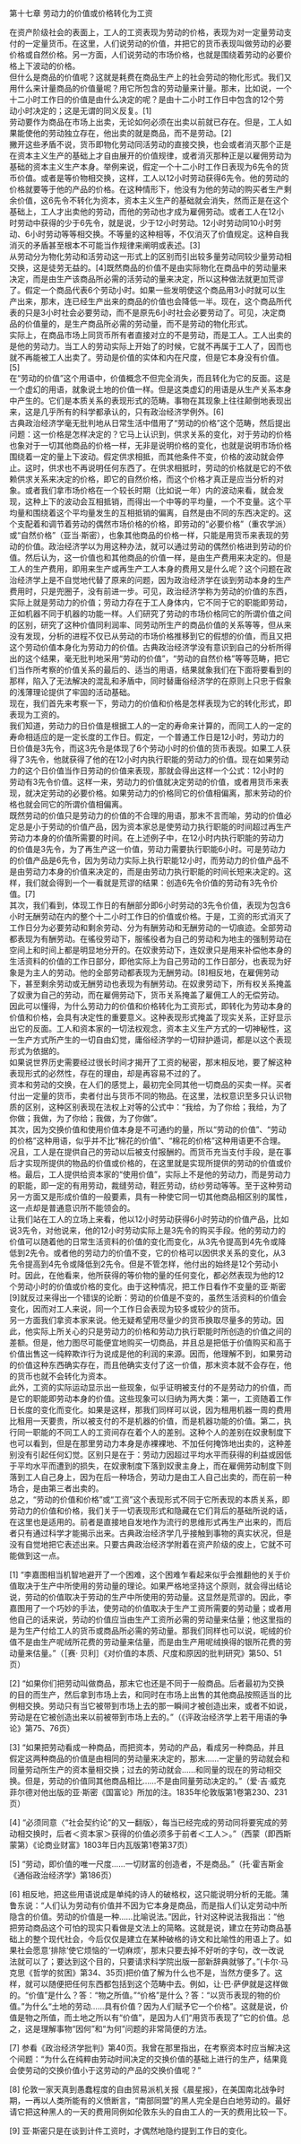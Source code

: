 第十七章 劳动力的价值或价格转化为工资

  
  
在资产阶级社会的表面上，工人的工资表现为劳动的价格，表现为对一定量劳动支付的一定量货币。在这里，人们说劳动的价值，并把它的货币表现叫做劳动的必要价格或自然价格。另一方面，人们说劳动的市场价格，也就是围绕着劳动的必要价格上下波动的价格。  
但什么是商品的价值呢？这就是耗费在商品生产上的社会劳动的物化形式。我们又用什么来计量商品的价值量呢？用它所包含的劳动量来计量。那末，比如说，一个十二小时工作日的价值是由什么决定的呢？是由十二小时工作日中包含的12个劳动小时决定的；这是无谓的同义反复。[1]  
劳动要作为商品在市场上出卖，无论如何必须在出卖以前就已存在。但是，工人如果能使他的劳动独立存在，他出卖的就是商品，而不是劳动。[2]  
撇开这些矛盾不说，货币即物化劳动同活劳动的直接交换，也会或者消灭那个正是在资本主义生产的基础上才自由展开的价值规律，或者消灭那种正是以雇佣劳动为基础的资本主义生产本身。举例来说，假定一个十二小时工作日表现为6先令的货币价值。或者是等价物相交换，这样，工人以12小时劳动获得6先令。他的劳动的价格就要等于他的产品的价格。在这种情形下，他没有为他的劳动的购买者生产剩余价值，这6先令不转化为资本，资本主义生产的基础就会消失，然而正是在这个基础上，工人才出卖他的劳动，而他的劳动也才成为雇佣劳动。或者工人在12小时劳动中获得的少于6先令，就是说，少于12小时劳动。12小时劳动同10小时劳动、6小时劳动等等相交换。不等量的这种相等，不仅消灭了价值规定。这种自我消灭的矛盾甚至根本不可能当作规律来阐明或表述。[3]  
从劳动分为物化劳动和活劳动这一形式上的区别而引出较多量劳动同较少量劳动相交换，这是徒劳无益的。[4]既然商品的价值不是由实际物化在商品中的劳动量来决定，而是由生产该商品所必需的活劳动的量来决定，所以这种做法就更加荒谬了。假定一个商品代表6个劳动小时。如果一些发明使这个商品用3小时就可以生产出来，那末，连已经生产出来的商品的价值也会降低一半。现在，这个商品所代表的只是3小时社会必要劳动，而不是原先6小时社会必要劳动了。可见，决定商品的价值量的，是生产商品所必需的劳动量，而不是劳动的物化形式。  
实际上，在商品市场上同货币所有者直接对立的不是劳动，而是工人。工人出卖的是他的劳动力。当工人的劳动实际上开始了的时候，它就不再属于工人了，因而也就不再能被工人出卖了。劳动是价值的实体和内在尺度，但是它本身没有价值。[5]  
在“劳动的价值”这个用语中，价值概念不但完全消失，而且转化为它的反面。这是一个虚幻的用语，就象说土地的价值一样。但是这类虚幻的用语是从生产关系本身中产生的。它们是本质关系的表现形式的范畴。事物在其现象上往往颠倒地表现出来，这是几乎所有的科学都承认的，只有政治经济学例外。[6]  
古典政治经济学毫无批判地从日常生活中借用了“劳动的价格”这个范畴，然后提出问题：这一价格是怎样决定的？它马上认识到，供求关系的变化，对于劳动的价格也象对于一切其他商品的价格一样，无非是说明价格的变化，也就是说明市场价格围绕着一定的量上下波动。假定供求相抵，而其他条件不变，价格的波动就会停止。这时，供求也不再说明任何东西了。在供求相抵时，劳动的价格就是它的不依赖供求关系来决定的价格，即它的自然价格，而这个价格才真正是应当分析的对象。或者我们拿市场价格在一个较长时期（比如说一年）内的波动来看，就会发现，这种上下的波动会互相抵销，而得出一个中等的平均量，一个不变量。这个平均量和围绕着这个平均量发生的互相抵销的偏离，自然是由不同的东西决定的。这个支配着和调节着劳动的偶然市场价格的价格，即劳动的“必要价格”（重农学派）或“自然价格”（亚当·斯密），也象其他商品的价格一样，只能是用货币来表现的劳动的价值。政治经济学以为用这种办法，就可以通过劳动的偶然价格进到劳动的价值。然后认为，这一价值也和其他商品的价值一样，是由生产费用来决定的。但是工人的生产费用，即用来生产或再生产工人本身的费用又是什么呢？这个问题在政治经济学上是不自觉地代替了原来的问题，因为政治经济学在谈到劳动本身的生产费用时，只是兜圈子，没有前进一步。可见，政治经济学称为劳动的价值的东西，实际上就是劳动力的价值；劳动力存在于工人身体内，它不同于它的职能即劳动，正如机器不同于机器的功能一样。人们研究了劳动的市场价格同它的所谓价值之间的区别，研究了这种价值同利润率、同劳动所生产的商品价值的关系等等，但从来没有发现，分析的进程不仅已从劳动的市场价格推移到它的假想的价值，而且又把这个劳动价值本身化为劳动力的价值。古典政治经济学没有意识到自己的分析所得出的这个结果，毫无批判地采用“劳动的价值”，“劳动的自然价格”等等范畴，把它们当作所考察的价值关系的最后的、适当的用语，结果就象我们在下面将要看到的那样，陷入了无法解决的混乱和矛盾中，同时替庸俗经济学的在原则上只忠于假象的浅薄理论提供了牢固的活动基础。  
现在，我们首先来考察一下，劳动力的价值和价格是怎样表现为它的转化形式，即表现为工资的。  
我们知道，劳动力的日价值是根据工人的一定的寿命来计算的，而同工人的一定的寿命相适应的是一定长度的工作日。假定，一个普通工作日是12小时，劳动力的日价值是3先令，而这3先令是体现了6个劳动小时的价值的货币表现。如果工人获得了3先令，他就获得了他的在12小时内执行职能的劳动力的价值。现在如果劳动力的这个日价值当作日劳动的价值来表现，那就会得出这样一个公式：12小时的劳动有3先令价值。这样一来，劳动力的价值就决定劳动的价值，或者用货币来表现，就决定劳动的必要价格。如果劳动力的价格同它的价值相偏离，那末劳动的价格也就会同它的所谓价值相偏离。  
既然劳动的价值只是劳动力的价值的不合理的用语，那末不言而喻，劳动的价值必定总是小于劳动的价值产品，因为资本家总是使劳动力执行职能的时间超过再生产劳动力本身的价值所需要的时间。在上述例子中，在12小时内执行职能的劳动力的价值是3先令，为了再生产这一价值，劳动力需要执行职能6小时。可是劳动力的价值产品是6先令，因为劳动力实际上执行职能12小时，而劳动力的价值产品不是由劳动力本身的价值来决定的，而是由劳动力执行职能的时间长短来决定的。这样，我们就会得到一个一看就是荒谬的结果：创造6先令价值的劳动有3先令价值。[7]  
其次，我们看到，体现工作日的有酬部分即6小时劳动的3先令价值，表现为包含6小时无酬劳动在内的整个十二小时工作日的价值或价格。于是，工资的形式消灭了工作日分为必要劳动和剩余劳动、分为有酬劳动和无酬劳动的一切痕迹。全部劳动都表现为有酬劳动。在徭役劳动下，服徭役者为自己的劳动和为地主的强制劳动在空间上和时间上都是明显地分开的。在奴隶劳动下，连奴隶只是用来补偿他本身的生活资料的价值的工作日部分，即他实际上为自己劳动的工作日部分，也表现为好象是为主人的劳动。他的全部劳动都表现为无酬劳动。[8]相反地，在雇佣劳动下，甚至剩余劳动或无酬劳动也表现为有酬劳动。在奴隶劳动下，所有权关系掩盖了奴隶为自己的劳动，而在雇佣劳动下，货币关系掩盖了雇佣工人的无偿劳动。  
因此可以懂得，为什么劳动力的价值和价格转化为工资形式，即转化为劳动本身的价值和价格，会具有决定性的重要意义。这种表现形式掩盖了现实关系，正好显示出它的反面。工人和资本家的一切法权观念，资本主义生产方式的一切神秘性，这一生产方式所产生的一切自由幻觉，庸俗经济学的一切辩护遁词，都是以这个表现形式为依据的。  
如果说世界历史需要经过很长时间才揭开了工资的秘密，那末相反地，要了解这种表现形式的必然性，存在的理由，却是再容易不过的了。  
资本和劳动的交换，在人们的感觉上，最初完全同其他一切商品的买卖一样。买者付出一定量的货币，卖者付出与货币不同的物品。在这里，法权意识至多只认识物质的区别，这种区别表现在法权上对等的公式中：“我给，为了你给；我给，为了你做；我做，为了你给；我做，为了你做”。  
其次，因为交换价值和使用价值本身是不可通约的量，所以“劳动的价值”、“劳动的价格”这种用语，似乎并不比“棉花的价值”、“棉花的价格”这种用语更不合理。况且，工人是在提供自己的劳动以后被支付报酬的。而货币充当支付手段，是在事后才实现所提供的物品的价值或价格的，在这里就是实现所提供的劳动的价值或价格。最后，工人提供给资本家的“使用价值”，实际上不是他的劳动力，而是劳动力的职能，即一定的有用劳动，裁缝劳动，鞋匠劳动，纺纱劳动等等。至于这种劳动另一方面又是形成价值的一般要素，具有一种使它同一切其他商品相区别的属性，这一点却是普通意识所不能领会的。  
让我们站在工人的立场上来看，他以12小时劳动获得6小时劳动的价值产品，比如说3先令，对他说来，他的12小时劳动实际上是3先令的购买手段。他的劳动力的价值可以随着他的日常生活资料的价值的变化而变化，从3先令提高到4先令或降低到2先令。或者他的劳动力的价值不变，它的价格可以因供求关系的变化，从3先令提高到4先令或降低到2先令。但是不管怎样，他付出的始终是12个劳动小时。因此，在他看来，他所获得的等价物的量的任何变化，都必然表现为他的12个劳动小时的价值或价格的变化。由于这种情况，把工作日看作不变量的亚·斯密[9]就反过来得出一个错误的论断：劳动的价值是不变的，虽然生活资料的价值会变化，因而对工人来说，同一个工作日会表现为较多或较少的货币。  
另一方面我们拿资本家来说。他无疑希望用尽量少的货币换取尽量多的劳动。因此，他实际上所关心的只是劳动力的价格和劳动力执行职能时所创造的价值之间的差额。但是，他力图尽可能便宜地购买一切商品，并且总是把低于价值购买和高于价值出售这一纯粹欺诈行为说成是他的利润的来源。因而，他理解不到，如果劳动的价值这种东西确实存在，而且他确实支付了这一价值，那末资本就不会存在，他的货币也就不会转化为资本。  
此外，工资的实际运动显示出一些现象，似乎证明被支付的不是劳动力的价值，而是它的职能即劳动本身的价值。这些现象可以归纳为两大类：第一，工资随着工作日长度的变化而变化。如果是这样，那我们同样可以说，因为租用机器一周的费用比租用一天要贵，所以被支付的不是机器的价值，而是机器功能的价值。第二，执行同一职能的不同工人的工资间存在着个人的差别。这种个人的差别在奴隶制度下也可以看到，但是在那里劳动力本身是赤裸裸地、不加任何掩饰地出卖的，这种差别没有引起任何幻觉。区别只是在于：劳动力因超过平均水平而获得的利益或因低于平均水平而遭到的损失，在奴隶制度下落到奴隶主身上，而在雇佣劳动制度下则落到工人自己身上，因为在后一种场合，劳动力是由工人自己出卖的，而在前一种场合，是由第三者出卖的。  
总之，“劳动的价值和价格”或“工资”这个表现形式不同于它所表现的本质关系，即劳动力的价值和价格，我们关于一切表现形式和隐藏在它们背后的基础所说的话，在这里也是适用的。前者是直接地自发地作为流行的思维形式再生产出来的，而后者只有通过科学才能揭示出来。古典政治经济学几乎接触到事物的真实状况，但是没有自觉地把它表述出来。只要古典政治经济学附着在资产阶级的皮上，它就不可能做到这一点。  
  


  
[1]
“李嘉图相当机智地避开了一个困难，这个困难乍看起来似乎会推翻他的关于价值取决于生产中所使用的劳动量的理论。如果严格地坚持这个原则，就会得出结论说，劳动的价值取决于劳动的生产中所使用的劳动量。这显然是荒谬的。因此，李嘉图用了一个巧妙的手法，使劳动的价值取决于生产工资所需要的劳动量；或者用他自己的话来说，劳动的价值应当由生产工资所必需的劳动量来估量；他这里指的是为生产付给工人的货币或商品所必需的劳动量。那我们同样也可以说，呢绒的价值不是由生产呢绒所花费的劳动量来估量，而是由生产用呢绒换得的银所花费的劳动量来估量。”（［赛·
贝利］《对价值的本质、尺度和原因的批判研究》第50、51页）  
  
[2]
“如果你们把劳动叫做商品，那末它也还是不同于一般商品。后者最初为交换的目的而生产，然后拿到市场上去，和同时在市场上出售的其他商品按照适当的比例相交换。劳动只有当它被带到市场上去的那一瞬间才被创造出来，或者不如说，劳动是在它被创造出来以前被带到市场上去的。”（《评政治经济学上若干用语的争论》第75、76页）  
  
[3]
“如果把劳动看成一种商品，而把资本，劳动的产品，看成另一种商品，并且假定这两种商品的价值是由相同的劳动量来决定的，那末……一定量的劳动就会和同量劳动所生产的资本量相交换；过去的劳动就会……和同量的现在的劳动相交换。但是，劳动的价值同其他商品相比……不是由同量劳动决定的。”（爱·吉·威克菲尔德对他出版的亚·斯密《国富论》所加的注。1835年伦敦版第1卷第230、231页）  
  
[4]
“必须同意〈“社会契约论”的又一翻版〉，每当已经完成的劳动同将要宪成的劳动相交换时，后者＜资本家＞获得的价值必须多于前者＜工人＞。”（西蒙（即西斯蒙第）《论商业财富》1803年日内瓦版第1卷第37页）  
  
[5]
“劳动，即价值的唯一尺度……一切财富的创造者，不是商品。”（托·霍吉斯金《通俗政治经济学》第186页）  
  
[6]
相反地，把这些用语说成是单纯的诗人的破格权，这只能说明分析的无能。蒲鲁东说：“人们认为劳动有价值并不因为它本身是商品，而是指人们认定劳动中所隐含的价值。劳动的价值是一种……比喻说法。”因此，针对这种说法我指出：“他把劳动商品这个可怕的现实只看做是文法上的简略。这就是说，建立在劳动商品基础上的整个现代社会，今后仅仅是建立在某种破格的诗文和比喻性的用语上了。如果社会愿意‘排除’使它烦恼的‘一切麻烦’，那末只要去掉不好听的字句，改一改说法就可以了；要达到这个目的，只要请求科学院出版一部新辞典就够了。”(卡尔·马克思《哲学的贫困》第34、35页)把价值了解为什么也不是，当然方便多了。这样，就可以随便把任何东西都包括到这个范畴中去。例如，让·巴·萨伊就是这样做的。“价值”是什么？答：“物之所值。”“价格”是什么？答：“以货币表现的物的价值。”为什么“土地的劳动……具有价值？因为人们赋予它一个价格”。这就是说，价值是物之所值，而土地之所以有“价值”，是因为人们“用货币表现了”它的价值。总之，这是理解事物“因何”和“为何”问题的非常简便的方法。  
  
[7]
参看《政治经济学批判》第40页。我曾在那里指出，在考察资本时应当解决这个间题：“为什么在纯粹由劳动时间决定的交换价值的基础上进行的生产，结果竟会使劳动的交换价值小于这劳动的产品的交换价值呢？”  
  
[8]
伦敦一家天真到愚蠢程度的自由贸易派机关报《晨星报》，在美国南北战争时期，一再以人类所能有的义愤断言，“南部同盟”的黑人完全是白白地劳动的。最好请它把这种黑人的一天的费用同例如伦敦东头的自由工人的一天的费用比较一下。  
  
[9] 亚·斯密只是在谈到计件工资时，才偶然地隐约提到工作日的变化。  

